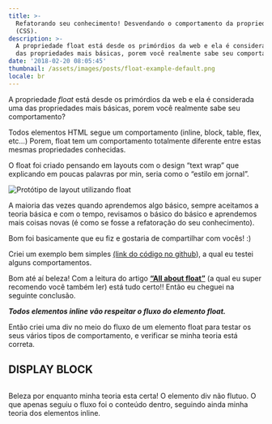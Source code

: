 ```yaml
---
title: >-
  Refatorando seu conhecimento! Desvendando o comportamento da propriedade Float
  (CSS).
description: >-
  A propriedade float está desde os primórdios da web e ela é considerada uma
  das propriedades mais básicas, porem você realmente sabe seu comportamento?
date: '2018-02-20 08:05:45'
thumbnail: /assets/images/posts/float-example-default.png
locale: br
---
```

A propriedade _float_ está desde os primórdios da web e ela é considerada uma das propriedades mais básicas, porem você realmente sabe seu comportamento?

Todos elementos HTML segue um comportamento (inline, block, table, flex, etc…) Porem, float tem um comportamento totalmente diferente entre estas mesmas propriedades conhecidas.

O float foi criado pensando em layouts com o design “text wrap” que explicando em poucas palavras por min, seria como o “estilo em jornal”.

![Protótipo de layout utilizando float](/assets/images/posts/float-example-default.png "Protótipo de layout utilizando float")

A maioria das vezes quando aprendemos algo básico, sempre aceitamos a teoria básica e com o tempo, revisamos o básico do básico e aprendemos mais coisas novas (é como se fosse a refatoração do seu conhecimento).

Bom foi basicamente que eu fiz e gostaria de compartilhar com vocês! :)

Criei um exemplo bem simples [(link do código no github](https://github.com/diegodsgarcia/float-behaviors-tests)), a qual eu testei alguns comportamentos.

Bom até aí beleza! Com a leitura do artigo [**“All about float”**](https://css-tricks.com/all-about-floats/) (a qual eu super recomendo você também ler) está tudo certo!! Então eu cheguei na seguinte conclusão.

_**Todos elementos inline vão respeitar o fluxo do elemento float.**_

Então criei uma div no meio do fluxo de um elemento float para testar os seus vários tipos de comportamento, e verificar se minha teoria está correta.

## DISPLAY BLOCK

![]()

Beleza por enquanto minha teoria esta certa! O elemento div não flutuo. O que apenas seguiu o fluxo foi o conteúdo dentro, seguindo ainda minha teoria dos elementos inline.
